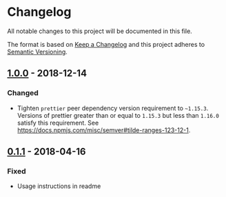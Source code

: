 # Changelog
All notable changes to this project will be documented in this file.

The format is based on [Keep a Changelog](http://keepachangelog.com/en/1.0.0/)
and this project adheres to [Semantic Versioning](http://semver.org/spec/v2.0.0.html).

## [1.0.0] - 2018-12-14
### Changed
 - Tighten `prettier` peer dependency version requirement to `~1.15.3`. Versions of prettier greater than or equal to `1.15.3` but less than `1.16.0` satisfy this requirement. See https://docs.npmjs.com/misc/semver#tilde-ranges-123-12-1.

## [0.1.1] - 2018-04-16
### Fixed
 - Usage instructions in readme

 [1.0.0]: https://github.com/swimlane/prettier-config-swimlane/compare/v0.1.1...v1.0.0 
 [0.1.1]: https://github.com/swimlane/prettier-config-swimlane/compare/v0.1.0...v0.1.1